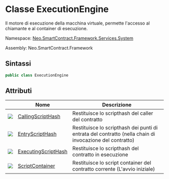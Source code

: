 # Classe ExecutionEngine 

Il motore di esecuzione della macchina virtuale, permette l'accesso al chiamante e al container di esecuzione.

Namespace: [Neo.SmartContract.Framework.Services.System](../System.md)

Assembly: Neo.SmartContract.Framework

## Sintassi

```c#
public class ExecutionEngine
```

## Attributi

| | Nome | Descrizione |
| ---------------------------------------- | ---------------------------------------- | -------------------------- |
| ![](https://i-msdn.sec.s-msft.com/dynimg/IC74937.jpeg) | [CallingScriptHash](ExecutionEngine/CallingScriptHash.md) | Restituisce lo scripthash del caller del contratto           |
| ![](https://i-msdn.sec.s-msft.com/dynimg/IC74937.jpeg) | [EntryScriptHash](ExecutionEngine/EntryScriptHash.md) | Restituisce lo scripthash dei punti di entrata del contratto (nella chain di invocazione del contratto) |
| ![](https://i-msdn.sec.s-msft.com/dynimg/IC74937.jpeg) | [ExecutingScriptHash](ExecutionEngine/ExecutingScriptHash.md) | Restituisce lo scripthash del contratto in esecuzione            |
| ![](https://i-msdn.sec.s-msft.com/dynimg/IC74937.jpeg) | [ScriptContainer](ExecutionEngine/ScriptContainer.md) | Restituisce lo script container del contratto corrente (L'avvio iniziale)      |
